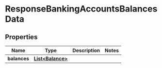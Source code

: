 
# ResponseBankingAccountsBalancesData

## Properties
Name | Type | Description | Notes
------------ | ------------- | ------------- | -------------
**balances** | [**List&lt;Balance&gt;**](Balance.md) |  | 




